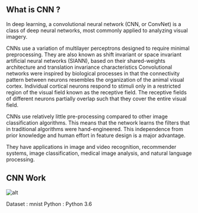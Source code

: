 ## What is CNN ?
In deep learning, a convolutional neural network (CNN, or ConvNet) is a class of deep neural networks, most commonly applied to analyzing visual imagery.

CNNs use a variation of multilayer perceptrons designed to require minimal preprocessing. They are also known as shift invariant or space invariant artificial neural networks (SIANN), based on their shared-weights architecture and translation invariance characteristics
Convolutional networks were inspired by biological processes in that the connectivity pattern between neurons resembles the organization of the animal visual cortex. Individual cortical neurons respond to stimuli only in a restricted region of the visual field known as the receptive field. The receptive fields of different neurons partially overlap such that they cover the entire visual field.

CNNs use relatively little pre-processing compared to other image classification algorithms. This means that the network learns the filters that in traditional algorithms were hand-engineered. This independence from prior knowledge and human effort in feature design is a major advantage.

They have applications in image and video recognition, recommender systems, image classification, medical image analysis, and natural language processing.



## CNN Work
![alt](https://www.ais.uni-bonn.de/deep_learning/images/Convolutional_NN.jpg)


Dataset : mnist
Python  : Python 3.6 
